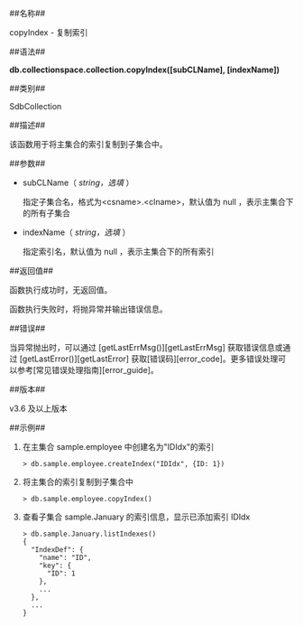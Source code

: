 ##名称##

copyIndex - 复制索引

##语法##

**db.collectionspace.collection.copyIndex\([subCLName], [indexName])**

##类别##

SdbCollection

##描述##

该函数用于将主集合的索引复制到子集合中。

##参数##

- subCLName（ *string，选填* ）

    指定子集合名，格式为\<csname\>.\<clname\>，默认值为 null ，表示主集合下的所有子集合

- indexName（ *string，选填* ）

    指定索引名，默认值为 null ，表示主集合下的所有索引

##返回值##

函数执行成功时，无返回值。

函数执行失败时，将抛异常并输出错误信息。

##错误##

当异常抛出时，可以通过 [getLastErrMsg()][getLastErrMsg] 获取错误信息或通过 [getLastError()][getLastError] 获取[错误码][error_code]。更多错误处理可以参考[常见错误处理指南][error_guide]。

##版本##

v3.6 及以上版本

##示例##

1. 在主集合 sample.employee 中创建名为"IDIdx"的索引

    ```lang-javascript
    > db.sample.employee.createIndex("IDIdx", {ID: 1})
    ```

2. 将主集合的索引复制到子集合中

    ```lang-javascript
    > db.sample.employee.copyIndex()
    ```

3. 查看子集合 sample.January 的索引信息，显示已添加索引 IDIdx

    ```lang-javascript
    > db.sample.January.listIndexes()
    {
      "IndexDef": {
        "name": "ID",
        "key": {
          "ID": 1
        },
        ...
      },
      ...
    }
    ```

[^_^]:
     本文使用的所有引用和链接
[getLastErrMsg]:manual/Manual/Sequoiadb_Command/Global/getLastErrMsg.md
[getLastError]:manual/Manual/Sequoiadb_Command/Global/getLastError.md
[error_code]:manual/Manual/Sequoiadb_error_code.md
[text_index]:manual/Distributed_Engine/Architecture/Data_Model/text_index.md
[text_index]:manual/Distributed_Engine/Architecture/Data_Model/text_index.md
[error_guide]:manual/FAQ/faq_sdb.md
